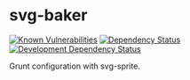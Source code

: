 # svg-baker

[![Known Vulnerabilities](https://snyk.io/test/github/ethcrawford/svg-baker/badge.svg?targetFile=package.json)](https://snyk.io/test/github/ethcrawford/svg-baker?targetFile=package.json)
[![Dependency Status](https://david-dm.org/ethcrawford/svg-baker.svg)](https://david-dm.org/ethcrawford/svg-baker)
[![Development Dependency Status](https://david-dm.org/ethcrawford/svg-baker/dev-status.svg)](https://david-dm.org/ethcrawford/svg-baker#info=devDependencies)

Grunt configuration with svg-sprite.
